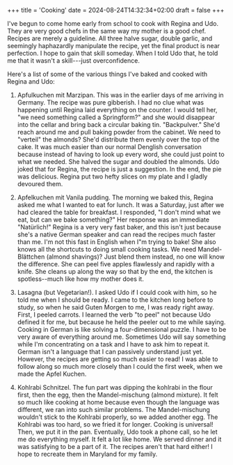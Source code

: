 +++
title = 'Cooking'
date = 2024-08-24T14:32:34+02:00
draft = false
+++

I've begun to come home early from school to cook with Regina and Udo. They are very good chefs in the same way my mother is a good chef. Recipes are merely a guideline. All three halve sugar, double garlic, and seemingly haphazardly manipulate the recipe, yet the final product is near perfection. I hope to gain that skill someday. When I told Udo that, he told me that it wasn't a skill---just overconfidence.

Here's a list of some of the various things I've baked and cooked with Regina and Udo:

1. Apfulkuchen mit Marzipan.
This was in the earlier days of me arriving in Germany. The recipe was pure gibberish. I had no clue what was happening until Regina laid everything on the counter. I would tell her, "we need something called a Springform?" and she would disappear into the cellar and bring back a circular baking tin. "Backpulver." She'd reach around me and pull baking powder from the cabinet. We need to "verteil" the almonds? She'd distribute them evenly over the top of the cake. It was much easier than our normal Denglish conversation because instead of having to look up every word, she could just point to what we needed. She halved the sugar and doubled the almonds. Udo joked that for Regina, the recipe is just a suggestion. In the end, the pie was delicious. Regina put two hefty slices on my plate and I gladly devoured them.

2. Apfelkuchen mit Vanila pudding.
The morning we baked this, Regina asked me what I wanted to eat for lunch. It was a Saturday, just after we had cleared the table for breakfast. I responded, "I don't mind what we eat, but can we bake something?" Her response was an immediate "Natürlich!" Regina is a very very fast baker, and this isn't just because she's a native German speaker and can read the recipes much faster than me. I'm not this fast in English when I"m trying to bake! She also knows all the shortcuts to doing small cooking tasks. We need Mandel-Blättchen (almond shavings)? Just blend them instead, no one will know the difference. She can peel five apples flawlessly and rapidly with a knife. She cleans up along the way so that by the end, the kitchen is spotless--much like how my mother does it.

3. Lasagna (but Vegetarian!).
I asked Udo if I could cook with him, so he told me when I should be ready. I came to the kitchen long before to study, so when he said Guten Morgen to me, I was ready right away. First, I peeled carrots. I learned the verb "to peel" not because Udo defined it for me, but because he held the peeler out to me while saying. Cooking in German is like solving a four-dimensional puzzle. I have to be very aware of everything around me. Sometimes Udo will say something while I'm concentrating on a task and I have to ask him to repeat it. German isn't a language that I can passively understand just yet. However, the recipes are getting so much easier to read! I was able to follow along so much more closely than I could the first week, when we made the Apfel Kuchen.

4. Kohlrabi Schnitzel.
The fun part was dipping the kohlrabi in the flour first, then the egg, then the Mandel-mischung (almond mixture). It felt so much like cooking at home because even though the language was different, we ran into such similar problems. The Mandel-mischung wouldn't stick to the Kohlrabi properly, so we added another egg. The Kohlrabi was too hard, so we fried it for longer. Cooking is universal! Then, we put it in the pan. Eventually, Udo took a phone call, so he let me do everything myself. It felt a lot like home. We served dinner and it was satisfying to be a part of it. The recipes aren't that hard either! I hope to recreate them in Maryland for my family. 